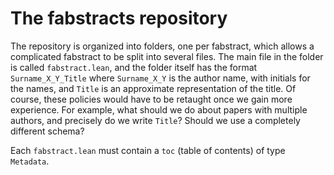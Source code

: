 # The fabstracts repository

The repository is organized into folders, one per fabstract, which allows a complicated
fabstract to be split into several files. The main file in the folder is called
`fabstract.lean`, and the folder itself has the format `Surname_X_Y_Title` where
`Surname_X_Y` is the author name, with initials for the names, and `Title` is an
approximate representation of the title. Of course, these policies would have to be
retaught once we gain more experience. For example, what should we do about papers with
multiple authors, and precisely do we write `Title`? Should we use a completely different
schema?

Each `fabstract.lean` must contain a `toc` (table of contents) of type `Metadata`.
